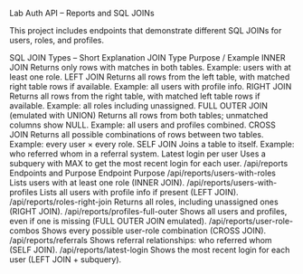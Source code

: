 Lab Auth API – Reports and SQL JOINs

This project includes endpoints that demonstrate different SQL JOINs for users, roles, and profiles.

SQL JOIN Types – Short Explanation
JOIN Type	Purpose / Example
INNER JOIN	Returns only rows with matches in both tables. Example: users with at least one role.
LEFT JOIN	Returns all rows from the left table, with matched right table rows if available. Example: all users with profile info.
RIGHT JOIN	Returns all rows from the right table, with matched left table rows if available. Example: all roles including unassigned.
FULL OUTER JOIN (emulated with UNION)	Returns all rows from both tables; unmatched columns show NULL. Example: all users and profiles combined.
CROSS JOIN	Returns all possible combinations of rows between two tables. Example: every user × every role.
SELF JOIN	Joins a table to itself. Example: who referred whom in a referral system.
Latest login per user	Uses a subquery with MAX to get the most recent login for each user.
/api/reports Endpoints and Purpose
Endpoint	Purpose
/api/reports/users-with-roles	Lists users with at least one role (INNER JOIN).
/api/reports/users-with-profiles	Lists all users with profile info if present (LEFT JOIN).
/api/reports/roles-right-join	Returns all roles, including unassigned ones (RIGHT JOIN).
/api/reports/profiles-full-outer	Shows all users and profiles, even if one is missing (FULL OUTER JOIN emulated).
/api/reports/user-role-combos	Shows every possible user-role combination (CROSS JOIN).
/api/reports/referrals	Shows referral relationships: who referred whom (SELF JOIN).
/api/reports/latest-login	Shows the most recent login for each user (LEFT JOIN + subquery).

